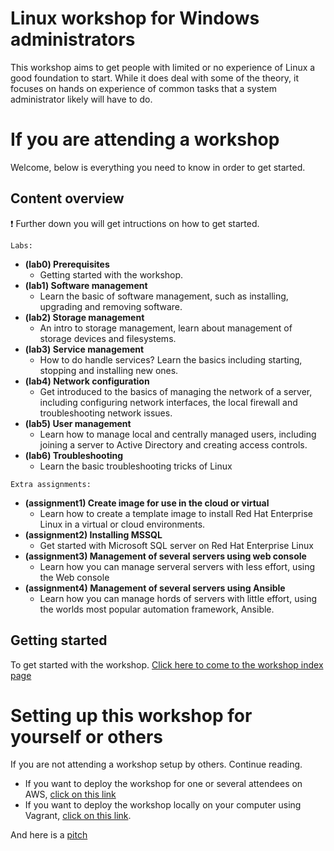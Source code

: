 # Linux workshop for Windows administrators

This workshop aims to get people with limited or no experience of Linux a good foundation to start. While it does deal with some of the theory, it focuses on hands on experience of common tasks that a system administrator likely will have to do.

# If you are attending a workshop

Welcome, below is everything you need to know in order to get started.

## Content overview

:exclamation: Further down you will get intructions on how to get started.

```Labs:```
- **(lab0) Prerequisites**
    - Getting started with the workshop.
- **(lab1) Software management**
    - Learn the basic of software management, such as installing, upgrading and removing software.
- **(lab2) Storage management**
    - An intro to storage management, learn about management of storage devices and filesystems.
- **(lab3) Service management**
    - How to do handle services? Learn the basics including starting, stopping and installing new ones.
- **(lab4) Network configuration**
    - Get introduced to the basics of managing the network of a server, including configuring network interfaces, the local firewall and troubleshooting network issues.
- **(lab5) User management**
    - Learn how to manage local and centrally managed users, including joining a server to Active Directory and creating access controls.
- **(lab6) Troubleshooting**
    - Learn the basic troubleshooting tricks of Linux

```Extra assignments:```

- **(assignment1) Create image for use in the cloud or virtual**
    - Learn how to create a template image to install Red Hat Enterprise Linux in a virtual or cloud environments.
- **(assignment2) Installing MSSQL**
    - Get started with Microsoft SQL server on Red Hat Enterprise Linux
- **(assignment3) Management of several servers using web console**
    - Learn how you can manage serveral servers with less effort, using the Web console
- **(assignment4) Management of several servers using Ansible**
    - Learn how you can manage hords of servers with little effort, using the worlds most popular automation framework, Ansible.


## Getting started
To get started with the workshop. [Click here to come to the workshop index page](content/thews.md)

# Setting up this workshop for yourself or others

If you are not attending a workshop setup by others. Continue reading.

* If you want to deploy the workshop for one or several attendees on AWS, [click on this link](content/aws.md)
* If you want to deploy the workshop locally on your computer using Vagrant, [click on this link](content/vagrant.md).

And here is a [pitch](pitch.md)
